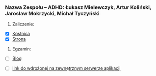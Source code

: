 ### Nazwa Zespołu – ADHD: Łukasz Mielewczyk, Artur Koliński, Jarosław Mokrzycki, Michał Tyczyński

1. Zaliczenie:
 - [x] [Kostnica](https://github.com/romety2/asi_zal)
 - [x] [Strona](https://morgue.herokuapp.com/)
 
1. Egzamin:
 - [ ] [Blog](https://github.com/romety2/asi_egz)
 - [ ] [link do wdrożonej na zewnętrznym serwerze aplikacji](/)
 




